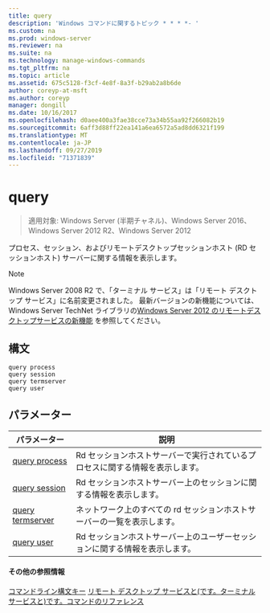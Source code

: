 ```yaml
---
title: query
description: 'Windows コマンドに関するトピック * * * *- '
ms.custom: na
ms.prod: windows-server
ms.reviewer: na
ms.suite: na
ms.technology: manage-windows-commands
ms.tgt_pltfrm: na
ms.topic: article
ms.assetid: 675c5128-f3cf-4e8f-8a3f-b29ab2a8b6de
author: coreyp-at-msft
ms.author: coreyp
manager: dongill
ms.date: 10/16/2017
ms.openlocfilehash: d0aee400a3fae38cce73a34b55aa92f266082b19
ms.sourcegitcommit: 6aff3d88ff22ea141a6ea6572a5ad8dd6321f199
ms.translationtype: MT
ms.contentlocale: ja-JP
ms.lasthandoff: 09/27/2019
ms.locfileid: "71371839"
---
```

# <a name="query"></a>query

>適用対象: Windows Server (半期チャネル)、Windows Server 2016、Windows Server 2012 R2、Windows Server 2012

プロセス、セッション、およびリモートデスクトップセッションホスト (RD セッションホスト) サーバーに関する情報を表示します。

> [!NOTE]
> Windows Server 2008 R2 で、「ターミナル サービス」は「リモート デスクトップ サービス」に名前変更されました。 最新バージョンの新機能については、Windows Server TechNet ライブラリの[Windows Server 2012 のリモートデスクトップサービスの新機能](https://technet.microsoft.com/library/hh831527) を参照してください。

## <a name="syntax"></a>構文
```
query process
query session
query termserver
query user
```

## <a name="parameters"></a>パラメーター
|パラメーター|説明|
|-------|--------|
|[query process](query-process.md)|Rd セッションホストサーバーで実行されているプロセスに関する情報を表示します。|
|[query session](query-session.md)|Rd セッションホストサーバー上のセッションに関する情報を表示します。|
|[query termserver](query-termserver.md)|ネットワーク上のすべての rd セッションホストサーバーの一覧を表示します。|
|[query user](query-user.md)|Rd セッションホストサーバー上のユーザーセッションに関する情報を表示します。|

#### <a name="additional-references"></a>その他の参照情報
[コマンドライン構文キー](command-line-syntax-key.md)
[リモート デスクトップ サービスと&#40;です。ターミナル サービスと&#41;です。コマンドのリファレンス](remote-desktop-services-terminal-services-command-reference.md)
